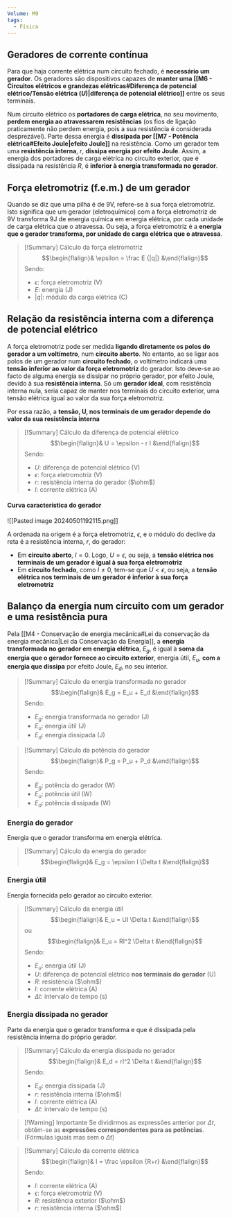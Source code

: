 ```yaml
---
Volume: M9
tags:
  - Física
---
```

## Geradores de corrente contínua
Para que haja corrente elétrica num circuito fechado, é **necessário um gerador**.
Os geradores são dispositivos capazes de **manter uma [[M6 - Circuitos elétricos e grandezas elétricas#Diferença de potencial elétrico/Tensão elétrica ($U$)|diferença de potencial elétrico]]** entre os seus terminais.

Num circuito elétrico os **portadores de carga elétrica**, no seu movimento, **perdem energia ao atravessarem resistências** (os fios de ligação praticamente não perdem energia, pois a sua resistência é considerada desprezável). Parte dessa energia é **dissipada por [[M7 - Potência elétrica#Efeito Joule|efeito Joule]]** na resistência.
Como um gerador tem uma **resistência interna**, $r$, **dissipa energia por efeito Joule**. Assim, a energia dos portadores de carga elétrica no circuito exterior, que é dissipada na resistência $R$, é **inferior à energia transformada no gerador**.
## Força eletromotriz (f.e.m.) de um gerador
Quando se diz que uma pilha é de 9V, refere-se à sua força eletromotriz. Isto significa que um gerador (eletroquímico) com a força eletromotriz de 9V transforma 9J de energia química em energia elétrica, por cada unidade de carga elétrica que o atravessa.
Ou seja, a força eletromotriz é a **energia que o gerador transforma, por unidade de carga elétrica que o atravessa**.
>[!Summary] Cálculo da força eletromotriz
>$$\begin{flalign}& \epsilon = \frac E {|q|} &\end{flalign}$$
>Sendo:
>- $\epsilon$: força eletromotriz (V)
>- $E$: energia (J)
>- $|q|$: módulo da carga elétrica (C)
## Relação da resistência interna com a diferença de potencial elétrico
A força eletromotriz pode ser medida **ligando diretamente os polos do gerador a um voltímetro**, num **circuito aberto**.
No entanto, ao se ligar aos polos de um gerador num **circuito fechado**, o voltímetro indicará uma **tensão inferior ao valor da força eletromotriz** do gerador. Isto deve-se ao facto de alguma energia se dissipar no próprio gerador, por efeito Joule, devido à sua **resistência interna**.
Só um **gerador ideal**, com resistência interna nula, seria capaz de manter nos terminais do circuito exterior, uma tensão elétrica igual ao valor da sua força eletromotriz.

Por essa razão, a **tensão, U, nos terminais de um gerador depende do valor da sua resistência interna**
>[!Summary] Cálculo da diferença de potencial elétrico
>$$\begin{flalign}& U = \epsilon - r I &\end{flalign}$$
>Sendo:
>- $U$: diferença de potencial elétrico (V)
>- $\epsilon$: força eletromotriz (V)
>- $r$: resistência interna do gerador ($\ohm$)
>- $I$: corrente elétrica (A)

#### Curva característica do gerador
![[Pasted image 20240501192115.png]]

A ordenada na origem é a força eletromotriz, $\epsilon$, e o módulo do declive da reta é a resistência interna, $r$, do gerador:
- Em **circuito aberto**, $I=0$. Logo, $U=\epsilon$, ou seja, a **tensão elétrica nos terminais de um gerador é igual à sua força eletromotriz**
- Em **circuito fechado**, como $I\neq0$, tem-se que $U<\epsilon$, ou seja, a **tensão elétrica nos terminais de um gerador é inferior à sua força eletromotriz**
## Balanço da energia num circuito com um gerador e uma resistência pura
Pela [[M4 - Conservação de energia mecânica#Lei da conservação da energia mecânica|Lei da Conservação da Energia]], a **energia transformada no gerador em energia elétrica**, $E_g$, é igual à **soma da energia que o gerador fornece ao circuito exterior**, energia útil, $E_u$, **com a energia que dissipa** por efeito Joule, $E_d$, no seu interior.
>[!Summary] Cálculo da energia transformada no gerador
>$$\begin{flalign}& E_g = E_u + E_d &\end{flalign}$$
>Sendo:
>- $E_g$: energia transformada no gerador (J)
>- $E_u$: energia útil (J)
>- $E_d$: energia dissipada (J)

>[!Summary] Cálculo da potência do gerador
>$$\begin{flalign}& P_g = P_u + P_d &\end{flalign}$$
>Sendo:
>- $E_g$: potência do gerador (W)
>- $E_u$: potência útil (W)
>- $E_d$: potência dissipada (W)
### Energia do gerador
Energia que o gerador transforma em energia elétrica.
>[!Summary] Cálculo da energia do gerador
>$$\begin{flalign}& E_g = \epsilon I \Delta t &\end{flalign}$$
### Energia útil
Energia fornecida pelo gerador ao circuito exterior.
>[!Summary] Cálculo da energia útil
>$$\begin{flalign}& E_u = UI \Delta t &\end{flalign}$$
>ou
>$$\begin{flalign}& E_u = RI^2 \Delta t &\end{flalign}$$
>Sendo:
>- $E_u$: energia útil (J)
>- $U$: diferença de potencial elétrico **nos terminais do gerador** (U)
>- $R$: resistência ($\ohm$)
>- $I$: corrente elétrica (A)
>- $\Delta t$: intervalo de tempo (s)
### Energia dissipada no gerador
Parte da energia que o gerador transforma e que é dissipada pela resistência interna do próprio gerador.
>[!Summary] Cálculo da energia dissipada no gerador
>$$\begin{flalign}& E_d = rI^2 \Delta t &\end{flalign}$$
>Sendo:
>- $E_d$: energia dissipada (J)
>- $r$: resistência interna ($\ohm$)
>- $I$: corrente elétrica (A)
>- $\Delta t$: intervalo de tempo (s)

>[!Warning] Importante
>Se dividirmos as expressões anterior por $\Delta t$, obtêm-se as **expressões correspondentes para as potências**. (Fórmulas iguais mas sem o $\Delta t$)


>[!Summary] Cálculo da corrente elétrica
>$$\begin{flalign}& I = \frac \epsilon {R+r} &\end{flalign}$$
>Sendo:
>- $I$: corrente elétrica (A)
>- $\epsilon$: força eletromotriz (V)
>- $R$: resistência exterior ($\ohm$)
>- $r$: resistência interna ($\ohm$)

